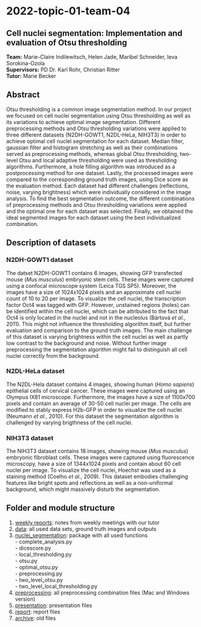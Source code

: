# 2022-topic-01-team-04
  ## Cell nuclei segmentation: Implementation and evaluation of Otsu thresholding
  
  **Team:** Marie-Claire Indilewitsch, Helen Jade, Maribel Schneider, Ieva Sorokina-Ozola  
  **Supervisors:** PD Dr. Karl Rohr, Christian Ritter  
  **Tutor:** Marie Becker 
  
  ## Abstract 
  
Otsu thresholding is a common image segmentation method. In our project we focused on cell nuclei segmentation using Otsu thresholding as well as its variations to achieve optimal image segmentation. Different preprocessing methods and Otsu thresholding variations were applied to three different datasets (N2DH-GOWT1, N2DL-HeLa, NIH3T3) in order to achieve optimal cell nuclei segmentation for each dataset. Median filter, gaussian filter and histogram stretching as well as their combinations served as preprocessing methods, whereas global Otsu thresholding, two-level Otsu and local adaptive thresholding were used as thresholding algorithms. Furthermore, a hole filling algorithm was introduced as a postprocessing method for one dataset. Lastly, the processed images were compared to the corresponding ground truth images, using Dice score as the evaluation method. Each dataset had different challenges (reflections, noise, varying brightness) which were individually considered in the image analysis. To find the best segmentation outcome, the different combinations of preprocessing methods and Otsu thresholding variations were applied and the optimal one for each dataset was selected. Finally, we obtained the ideal segmented images for each dataset using the best individualized combination. 

  ## Description of datasets 
  ###  N2DH-GOWT1 dataset
  
The datset N2DH-GOWT1 contains 6 images, showing GFP transfected mouse (<I>Mus musculus</I>) embryonic stem cells. These images were captured using a confocal microscope system (Leica TGS SP5). Moreover, the images have a size of 1024x1024 pixels and an approximate cell nuclei count of 10 to 20 per image. To visualize the cell nuclei, the transcription factor Oct4 was tagged with GFP. However, unstained regions (holes) can be identified within the cell nuclei, which can be attributed to the fact that Oct4 is only located in the nuclei and not in the nucleolus (Bártová <I>et al.</I>, 2011). This might not influence the thresholding algorithm itself, but further evaluation and comparison to the ground truth images. The main challenge of this dataset is varying brightness within the cell nuclei as well as partly low contrast to the background and noise. Without further image preprocessing the segmentation algorithm might fail to distinguish all cell nuclei correctly from the background.
  
  ### N2DL-HeLa dataset
  
The N2DL-Hela dataset contains 4 images, showing human (<I>Homo sapiens</I>) epithelial cells of cervical cancer. These images were captured using an Olympus IX81 microscope. Furthermore, the images have a size of 1100x700 pixels and contain an average of 30-50 cell nuclei per image. The cells are modified to stably express H2b-GFP in order to visualize the cell nuclei (Neumann <I>et al.</I>, 2010). For this dataset the segmentation algorithm is challenged by varying brigthness of the cell nuclei.
 
  ### NIH3T3 dataset
  
The NIH3T3 dataset contains 18 images, showing mouse (<I>Mus musculus</I>) embryonic fibroblast cells. These images were captured using fluorescence microscopy, have a size of 1344x1024 pixels and contain about 60 cell nuclei per image. To visualize the cell nuclei, Hoechst was used as a staining method (Coelho <I>et al.</I>, 2009). This dataset embodies challenging features like bright spots and reflections as well as a non-uniformal background, which might massively disturb the segmentation.
 
 ## Folder and module structure
 
 1. [weekly reports](https://github.com/datascience-mobi-2022/2022-topic-01-team-04/tree/main/weekly-reports): notes from weekly meetings with our tutor
 2. [data](https://github.com/datascience-mobi-2022/2022-topic-01-team-04/tree/main/data):  all used data sets, ground truth images and outputs
 3. [nuclei_segmentation](https://github.com/datascience-mobi-2022/2022-topic-01-team-04/tree/main/nuclei_segmentation):  package with all used functions   
        - complete_analysis.py   
        - dicescore.py   
        - local_thresholding.py  
        - otsu.py  
        - optimal_otsu.py  
        - preprocessing.py    
        - two_level_otsu.py  
        - two_level_local_thresholding.py
  4. [preprocessing](https://github.com/datascience-mobi-2022/2022-topic-01-team-04/tree/main/preprocessing):  all preprocessing combination files (Mac and Windows version) 
  5. [presentation](https://github.com/datascience-mobi-2022/2022-topic-01-team-04/tree/main/presentation): presentation files
  6. [report](https://github.com/datascience-mobi-2022/2022-topic-01-team-04/tree/main/report):  report files
  7. [archive](https://github.com/datascience-mobi-2022/2022-topic-01-team-04/tree/main/archive):  old files
  
 
